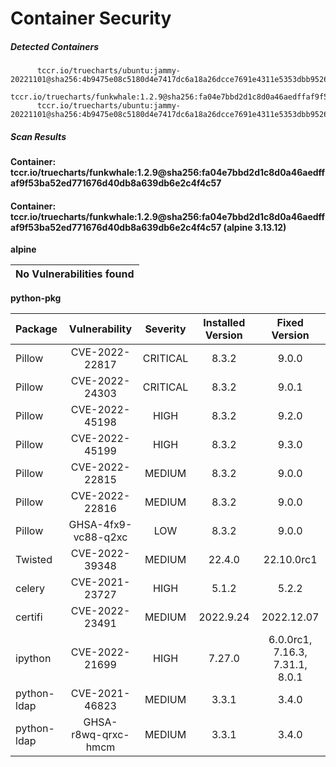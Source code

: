 # Container Security

##### Detected Containers

          tccr.io/truecharts/ubuntu:jammy-20221101@sha256:4b9475e08c5180d4e7417dc6a18a26dcce7691e4311e5353dbb952645c5ff43f
          tccr.io/truecharts/funkwhale:1.2.9@sha256:fa04e7bbd2d1c8d0a46aedffaf9f53ba52ed771676d40db8a639db6e2c4f4c57
          tccr.io/truecharts/ubuntu:jammy-20221101@sha256:4b9475e08c5180d4e7417dc6a18a26dcce7691e4311e5353dbb952645c5ff43f

##### Scan Results

**Container: tccr.io/truecharts/funkwhale:1.2.9@sha256:fa04e7bbd2d1c8d0a46aedffaf9f53ba52ed771676d40db8a639db6e2c4f4c57**

#### Container: tccr.io/truecharts/funkwhale:1.2.9@sha256:fa04e7bbd2d1c8d0a46aedffaf9f53ba52ed771676d40db8a639db6e2c4f4c57 (alpine 3.13.12)
    

**alpine**

      
| No Vulnerabilities found         |
|:---------------------------------|

      

**python-pkg**

      
| Package         |    Vulnerability   |   Severity  |  Installed Version | Fixed Version |
|:----------------|:------------------:|:-----------:|:------------------:|:-------------:|
| Pillow         |    CVE-2022-22817   |   CRITICAL  |  8.3.2 | 9.0.0 |
| Pillow         |    CVE-2022-24303   |   CRITICAL  |  8.3.2 | 9.0.1 |
| Pillow         |    CVE-2022-45198   |   HIGH  |  8.3.2 | 9.2.0 |
| Pillow         |    CVE-2022-45199   |   HIGH  |  8.3.2 | 9.3.0 |
| Pillow         |    CVE-2022-22815   |   MEDIUM  |  8.3.2 | 9.0.0 |
| Pillow         |    CVE-2022-22816   |   MEDIUM  |  8.3.2 | 9.0.0 |
| Pillow         |    GHSA-4fx9-vc88-q2xc   |   LOW  |  8.3.2 | 9.0.0 |
| Twisted         |    CVE-2022-39348   |   MEDIUM  |  22.4.0 | 22.10.0rc1 |
| celery         |    CVE-2021-23727   |   HIGH  |  5.1.2 | 5.2.2 |
| certifi         |    CVE-2022-23491   |   MEDIUM  |  2022.9.24 | 2022.12.07 |
| ipython         |    CVE-2022-21699   |   HIGH  |  7.27.0 | 6.0.0rc1, 7.16.3, 7.31.1, 8.0.1 |
| python-ldap         |    CVE-2021-46823   |   MEDIUM  |  3.3.1 | 3.4.0 |
| python-ldap         |    GHSA-r8wq-qrxc-hmcm   |   MEDIUM  |  3.3.1 | 3.4.0 |

